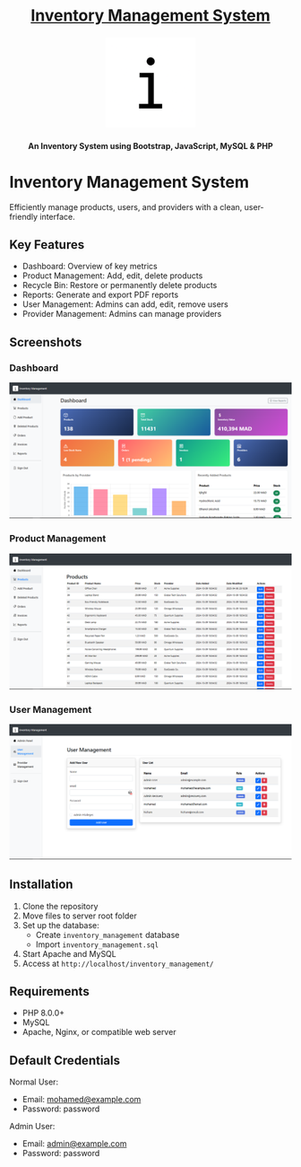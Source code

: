 <h1 align="center"><a href="https://github.com/migi-gluttony/inventory_management">Inventory Management System</a></h1>

<h3 align="center">
  <img
    alt="I"
    title="I"
    height="160"
    src="design/images/favicon/android-chrome-512x512.png"
  />
</h3>

<h4 align="center">An Inventory System using Bootstrap, JavaScript, MySQL & PHP</h4>

# Inventory Management System

Efficiently manage products, users, and providers with a clean, user-friendly interface.

## Key Features

- Dashboard: Overview of key metrics
- Product Management: Add, edit, delete products 
- Recycle Bin: Restore or permanently delete products
- Reports: Generate and export PDF reports
- User Management: Admins can add, edit, remove users
- Provider Management: Admins can manage providers

## Screenshots

### Dashboard
![Dashboard](screenshots/dashboard.png)

### Product Management
![Products Page](screenshots/products.png)

### User Management
![Manage Users](screenshots/user_management.png)

## Installation

1. Clone the repository
2. Move files to server root folder 
3. Set up the database:
   - Create `inventory_management` database
   - Import `inventory_management.sql` 
4. Start Apache and MySQL
5. Access at `http://localhost/inventory_management/`

## Requirements

- PHP 8.0.0+
- MySQL 
- Apache, Nginx, or compatible web server

## Default Credentials

Normal User:
  - Email: mohamed@example.com
  - Password: password

Admin User:
  - Email: admin@example.com 
  - Password: password